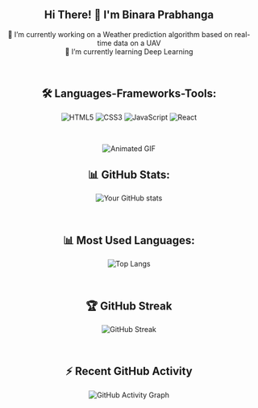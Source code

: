 <div align="center">
  
  ## Hi There! 👋 I'm Binara Prabhanga
  
  🌱 I’m currently working on a Weather prediction algorithm based on real-time data on a UAV  
  🌱 I’m currently learning Deep Learning 
  
  <br>
  
  ## 🛠 Languages-Frameworks-Tools:
  ![HTML5](https://img.shields.io/badge/-HTML5-0D1117?style=flat&logo=HTML5)
  ![CSS3](https://img.shields.io/badge/-CSS3-0D1117?style=flat&logo=CSS3)
  ![JavaScript](https://img.shields.io/badge/-JavaScript-0D1117?style=flat&logo=JavaScript)
  ![React](https://img.shields.io/badge/-React-0D1117?style=flat&logo=React)
  <!-- Add more icons as needed -->
  
  <br>
  <div align="center">

  ![Animated GIF](https://media.giphy.com/media/3o7TKyloW0DAiYFOdy/giphy.gif)

  </div>

  
  ## 📊 GitHub Stats:
  ![Your GitHub stats](https://github-readme-stats.vercel.app/api?username=Binara-Prabhanga&show_icons=true&count_private=true&include_all_commits=true&theme=radical)
  
  <br>
  
  ## 📊 Most Used Languages:
  ![Top Langs](https://github-readme-stats.vercel.app/api/top-langs/?username=Binara-Prabhanga&layout=compact&langs_count=100&theme=radical)
  
  <br>
  
  ## 🏆 GitHub Streak
  ![GitHub Streak](https://github-readme-streak-stats.herokuapp.com/?user=Binara-Prabhanga&theme=radical)
  
  <br>
  
  ## ⚡ Recent GitHub Activity
  ![GitHub Activity Graph](https://activity-graph.herokuapp.com/graph?username=Binara-Prabhanga&theme=github)
  
  </div>

